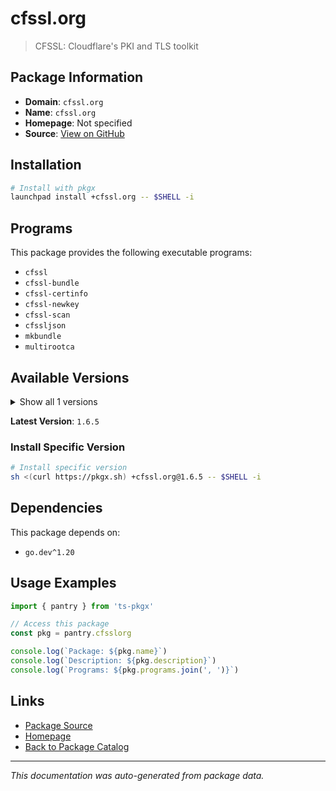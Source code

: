 # cfssl.org

> CFSSL: Cloudflare's PKI and TLS toolkit

## Package Information

- **Domain**: `cfssl.org`
- **Name**: `cfssl.org`
- **Homepage**: Not specified
- **Source**: [View on GitHub](https://github.com/pkgxdev/pantry/tree/main/projects/cfssl.org/package.yml)

## Installation

```bash
# Install with pkgx
launchpad install +cfssl.org -- $SHELL -i
```

## Programs

This package provides the following executable programs:

- `cfssl`
- `cfssl-bundle`
- `cfssl-certinfo`
- `cfssl-newkey`
- `cfssl-scan`
- `cfssljson`
- `mkbundle`
- `multirootca`

## Available Versions

<details>
<summary>Show all 1 versions</summary>

- `1.6.5`

</details>

**Latest Version**: `1.6.5`

### Install Specific Version

```bash
# Install specific version
sh <(curl https://pkgx.sh) +cfssl.org@1.6.5 -- $SHELL -i
```

## Dependencies

This package depends on:

- `go.dev^1.20`

## Usage Examples

```typescript
import { pantry } from 'ts-pkgx'

// Access this package
const pkg = pantry.cfsslorg

console.log(`Package: ${pkg.name}`)
console.log(`Description: ${pkg.description}`)
console.log(`Programs: ${pkg.programs.join(', ')}`)
```

## Links

- [Package Source](https://github.com/pkgxdev/pantry/tree/main/projects/cfssl.org/package.yml)
- [Homepage](#)
- [Back to Package Catalog](../package-catalog.md)

---

*This documentation was auto-generated from package data.*
